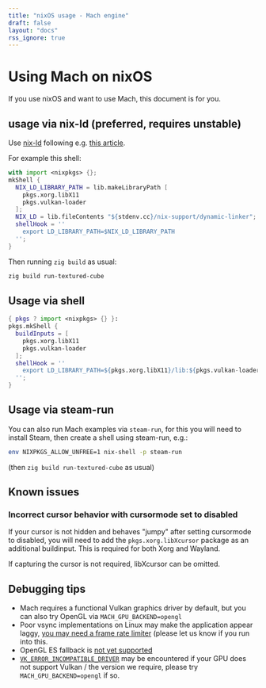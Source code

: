```yaml
---
title: "nixOS usage - Mach engine"
draft: false
layout: "docs"
rss_ignore: true
---
```


# Using Mach on nixOS

If you use nixOS and want to use Mach, this document is for you.

## usage via nix-ld (preferred, requires unstable)

Use [nix-ld](https://github.com/Mic92/nix-ld) following e.g. [this article](https://blog.thalheim.io/2022/12/31/nix-ld-a-clean-solution-for-issues-with-pre-compiled-executables-on-nixos/).

For example this shell:

```nix
with import <nixpkgs> {};
mkShell {
  NIX_LD_LIBRARY_PATH = lib.makeLibraryPath [
    pkgs.xorg.libX11
    pkgs.vulkan-loader
  ];
  NIX_LD = lib.fileContents "${stdenv.cc}/nix-support/dynamic-linker";
  shellHook = ''
    export LD_LIBRARY_PATH=$NIX_LD_LIBRARY_PATH
  '';
}
```

Then running `zig build` as usual:

```sh
zig build run-textured-cube
```

## Usage via shell

```nix
{ pkgs ? import <nixpkgs> {} }:
pkgs.mkShell {
  buildInputs = [
    pkgs.xorg.libX11
    pkgs.vulkan-loader
  ];
  shellHook = ''
    export LD_LIBRARY_PATH=${pkgs.xorg.libX11}/lib:${pkgs.vulkan-loader}/lib:$LD_LIBRARY_PATH
  '';
}
```

## Usage via steam-run

You can also run Mach examples via `steam-run`, for this you will need to install Steam, then create a shell using steam-run, e.g.:

```sh
env NIXPKGS_ALLOW_UNFREE=1 nix-shell -p steam-run
```

(then `zig build run-textured-cube` as usual)

## Known issues
### Incorrect cursor behavior with cursormode set to disabled

If your cursor is not hidden and behaves "jumpy" after setting cursormode to disabled, you will need to add the `pkgs.xorg.libXcursor` package as an additional buildinput. This is required for both Xorg and Wayland.

If capturing the cursor is not required, libXcursor can be omitted.

## Debugging tips

* Mach requires a functional Vulkan graphics driver by default, but you can also try OpenGL via `MACH_GPU_BACKEND=opengl`
* Poor vsync implementations on Linux may make the application appear laggy, [you may need a frame rate limiter](https://github.com/hexops/mach/issues/444#issuecomment-1369186927) (please let us know if you run into this.
* OpenGL ES fallback is [not yet supported](https://github.com/hexops/mach/issues/471)
* [`VK_ERROR_INCOMPATIBLE_DRIVER`](https://github.com/hexops/mach/issues/458) may be encountered if your GPU does not support Vulkan / the version we require, please try `MACH_GPU_BACKEND=opengl` if so.
